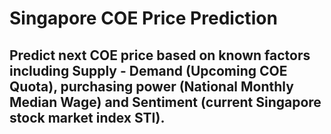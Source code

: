 # Singapore COE Price Prediction
## Predict next COE price based on known factors including Supply - Demand (Upcoming COE Quota), purchasing power (National Monthly Median Wage) and Sentiment (current Singapore stock market index STI).

